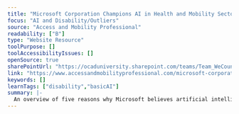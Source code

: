 ```yaml
---
title: "Microsoft Corporation Champions AI in Health and Mobility Sector"
focus: "AI and Disability/Outliers"
source: "Access and Mobility Professional"
readability: ["B"]
type: "Website Resource"
toolPurpose: []
toolAccessibilityIssues: []
openSource: true
sharePointUrl: "https://ocaduniversity.sharepoint.com/teams/Team_WeCount/Shared%20Documents/Resources%20and%20Tools/Literature%20(curated)/Microsoft%20Corporation%20champions%20AI%20in%20health%20.pdf"
link: "https://www.accessandmobilityprofessional.com/microsoft-corporation-champions-ai-in-health-and-mobility-sector/"
keywords: []
learnTags: ["disability","basicAI"]
summary: |-
  An overview of five reasons why Microsoft believes artificial intelligence needs to be embraced, with a special focus on health and the disability community.
---
```


